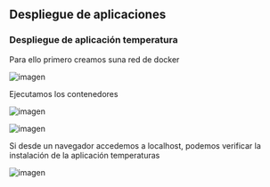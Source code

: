 ## Despliegue de aplicaciones

### Despliegue de aplicación temperatura
Para ello primero creamos suna red de docker

![imagen](https://github.com/CrqzyRod/EjerciciosDockerSRI/assets/122454007/3084c9ab-1ff6-44b7-983d-6961123aab9a)

Ejecutamos los contenedores 

![imagen](https://github.com/CrqzyRod/EjerciciosDockerSRI/assets/122454007/d318faf3-9907-4e11-b299-387f47681f5b)

![imagen](https://github.com/CrqzyRod/EjerciciosDockerSRI/assets/122454007/dc8b2070-1fca-479b-86ba-b5e5b10028cd)

Si desde un navegador accedemos a localhost, podemos verificar la instalación de la aplicación temperaturas

![imagen](https://github.com/CrqzyRod/EjerciciosDockerSRI/assets/122454007/f02bc696-37fb-4a65-b50a-273fbd39bc8e)

